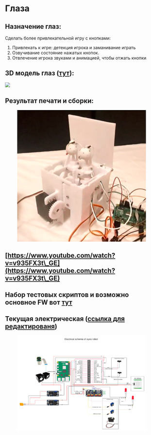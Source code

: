 # Глаза

## Назначение глаз:

Сделать более привлекательной игру с кнопками:

1. Привлекать к игре: детекция игрока и заманивание играть
2. Озвучивание состояние нажатых кнопок.
3. Отвлечение игрока звуками и анимацией, чтобы отжать кнопки

## 3D модель глаз ([тут](https://cad.onshape.com/documents/22991d42a36e22d3e2ce4d8a/w/e82bc4625fd0478d95b63bac/e/9fd64059c321da49cb1706a3?renderMode=0\&uiState=6418e4f4b15fa14416f7e92f)):

![](broken-reference)

## Результат печати и сборки:

<figure><img src=".gitbook/assets/image.png" alt=""><figcaption></figcaption></figure>

## [https://www.youtube.com/watch?v=v935FX3t\_GE](https://www.youtube.com/watch?v=v935FX3t\_GE)



## Набор тестовых скриптов и возможно основное FW вот [тут](https://github.com/AlexLexx706/eyes)

## Текущая электрическая ([ссылка для редактированя](https://lucid.app/lucidspark/39f16498-e214-49d0-b583-c0931b6df66b/edit?invitationId=inv\_a764d8e7-a1d5-476e-994c-74396b92bc16))

<figure><img src=".gitbook/assets/Blank board.png" alt=""><figcaption></figcaption></figure>
